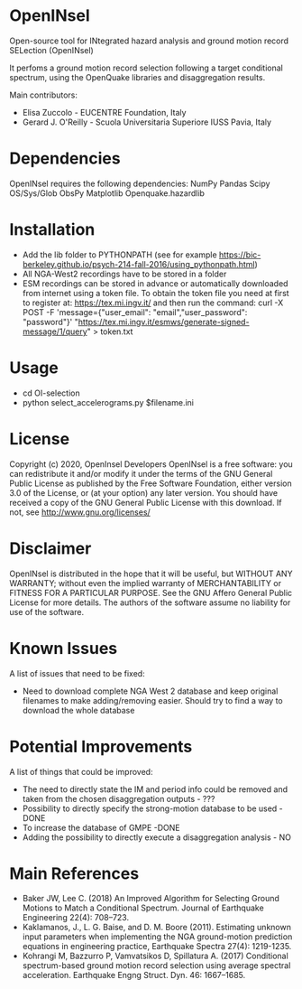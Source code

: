 # OpenINsel
Open-source tool for INtegrated hazard analysis and ground motion record SELection (OpenINsel)

It perfoms a ground motion record selection following a target conditional spectrum, using the OpenQuake libraries and disaggregation results.

Main contributors:
* Elisa Zuccolo - EUCENTRE Foundation, Italy
* Gerard J. O'Reilly - Scuola Universitaria Superiore IUSS Pavia, Italy

# Dependencies
OpenINsel requires the following dependencies:
NumPy
Pandas
Scipy
OS/Sys/Glob
ObsPy
Matplotlib
Openquake.hazardlib

# Installation

- Add the lib folder to PYTHONPATH (see for example https://bic-berkeley.github.io/psych-214-fall-2016/using_pythonpath.html)
- All NGA-West2 recordings have to be stored in a folder
- ESM recordings can be stored in advance or automatically downloaded from internet using a token file. To obtain the token file you need at first to register at: https://tex.mi.ingv.it/ and then run the command:
curl -X POST -F 'message={"user_email": "email","user_password": "password"}' "https://tex.mi.ingv.it/esmws/generate-signed-message/1/query" > token.txt

# Usage
* cd OI-selection
* python select_accelerograms.py $filename.ini

# License
Copyright (c) 2020, OpenInsel Developers
OpenINsel is a free software: you can redistribute it and/or modify it under the terms of the GNU General Public License as published by the Free Software Foundation, either version 3.0 of the License, or (at your option) any later version.
You should have received a copy of the GNU General Public License with this download. If not, see http://www.gnu.org/licenses/

# Disclaimer
OpenINsel is distributed in the hope that it will be useful, but WITHOUT ANY WARRANTY; without even the implied warranty of MERCHANTABILITY or FITNESS FOR A PARTICULAR PURPOSE. See the GNU Affero General Public License for more details.
The authors of the software assume no liability for use of the software.

# Known Issues
A list of issues that need to be fixed:
* Need to download complete NGA West 2 database and keep original filenames to make adding/removing easier. Should try to find a way to download the whole database

# Potential Improvements
A list of things that could be improved:
* The need to directly state the IM and period info could be removed and taken from the chosen disaggregation outputs - ???
* Possibility to directly specify the strong-motion database to be used - DONE
* To increase the database of GMPE -DONE
* Adding the possibility to directly execute a disaggregation analysis - NO

# Main References

* Baker JW, Lee C. (2018) An Improved Algorithm for Selecting Ground Motions to Match a Conditional Spectrum. Journal of Earthquake Engineering 22(4): 708–723. 
* Kaklamanos, J., L. G. Baise, and D. M. Boore (2011). Estimating unknown input parameters when implementing the NGA ground-motion prediction equations in engineering practice, Earthquake Spectra 27(4): 1219-1235.
* Kohrangi M, Bazzurro P, Vamvatsikos D, Spillatura A. (2017) Conditional spectrum-based ground motion record selection using average spectral acceleration. Earthquake Engng Struct. Dyn. 46: 1667–1685.
